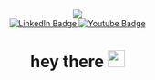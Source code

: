 
<div id="header" align="center">
  <img src="https://media.giphy.com/media/AX2yL5wzUlQ0rp8dyN/giphy.gif"/>
 </div>

<div id="badges" align="center">
  <a href="https://www.linkedin.com/in/isaacbyr/">
    <img src="https://img.shields.io/badge/LinkedIn-blue?style=for-the-badge&logo=linkedin&logoColor=white" alt="LinkedIn Badge"/>
  </a>
  <a href="mailto:i.byron@hotmail.com">
    <img src="https://img.shields.io/badge/outlook-blue?style=for-the-badge&logo=outlook&logoColor=white" alt="Youtube Badge"/>
  </a>
</div>

<h1 align="center">
  hey there
  <img src="https://media.giphy.com/media/hvRJCLFzcasrR4ia7z/giphy.gif" width="30px"/>
</h1>
 

